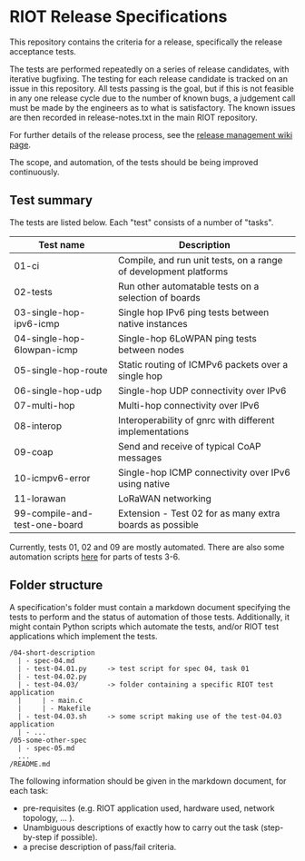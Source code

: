 RIOT Release Specifications
===========================

This repository contains the criteria for a release, specifically the release
acceptance tests.

The tests are performed repeatedly on a series of release candidates, with
iterative bugfixing. The testing for each release candidate is tracked on an
issue in this repository. All tests passing is the goal, but if this is not
feasible in any one release cycle due to the number of known bugs, a judgement
call must be made by the engineers as to what is satisfactory. The known issues
are then recorded in release-notes.txt in the main RIOT repository.

For further details of the release process, see the [release management wiki
page](https://github.com/RIOT-OS/RIOT/wiki/%5Bdraft%5D-Managing-a-Release).

The scope, and automation, of the tests should be being improved continuously.

Test summary
------------

The tests are listed below. Each "test" consists of a number of "tasks".

| Test name                     | Description                                                      |
|-------------------------------|------------------------------------------------------------------|
| 01-ci                         | Compile, and run unit tests, on a range of development platforms |
| 02-tests                      | Run other automatable tests on a selection of boards             |
| 03-single-hop-ipv6-icmp       | Single hop IPv6 ping tests between native instances              |
| 04-single-hop-6lowpan-icmp    | Single-hop 6LoWPAN ping tests between nodes                      |
| 05-single-hop-route           | Static routing of ICMPv6 packets over a single hop               |
| 06-single-hop-udp             | Single-hop UDP connectivity over IPv6                            |
| 07-multi-hop                  | Multi-hop connectivity over IPv6                                 |
| 08-interop                    | Interoperability of gnrc with different implementations          |
| 09-coap                       | Send and receive of typical CoAP messages                        |
| 10-icmpv6-error               | Single-hop ICMP connectivity over IPv6 using native              |
| 11-lorawan                    | LoRaWAN networking                                               |
| 99-compile-and-test-one-board | Extension - Test 02 for as many extra boards as possible         |

Currently, tests 01, 02 and 09 are mostly automated. There are also some
automation scripts [here](https://github.com/RIOT-OS/Release-Specs/pull/79) for
parts of tests 3-6.

Folder structure
----------------

A specification's folder must contain a markdown document specifying the tests
to perform and the status of automation of those tests. Additionally, it might
contain Python scripts which automate the tests, and/or RIOT test applications
which implement the tests.

```
/04-short-description
  | - spec-04.md
  | - test-04.01.py     -> test script for spec 04, task 01
  | - test-04.02.py
  | - test-04.03/       -> folder containing a specific RIOT test application
  |     | - main.c
  |     | - Makefile
  | - test-04.03.sh     -> some script making use of the test-04.03 application
  | - ...
/05-some-other-spec
  | - spec-05.md
  ...
/README.md
```

The following information should be given in the markdown document, for each task:

- pre-requisites (e.g. RIOT application used, hardware used, network topology, ... ).
- Unambiguous descriptions of exactly how to carry out the task (step-by-step
  if possible).
- a precise description of pass/fail criteria.
